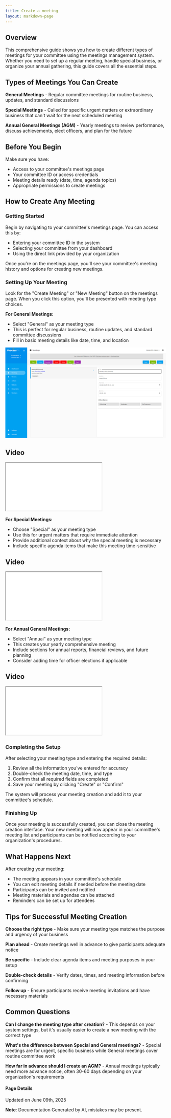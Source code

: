 ```yaml
---
title: Create a meeting
layout: markdown-page
---
```

## Overview

This comprehensive guide shows you how to create different types of meetings for your committee using the meetings management system. Whether you need to set up a regular meeting, handle special business, or organize your annual gathering, this guide covers all the essential steps.

## Types of Meetings You Can Create

**General Meetings** - Regular committee meetings for routine business, updates, and standard discussions

**Special Meetings** - Called for specific urgent matters or extraordinary business that can't wait for the next scheduled meeting

**Annual General Meetings (AGM)** - Yearly meetings to review performance, discuss achievements, elect officers, and plan for the future

## Before You Begin

Make sure you have:
- Access to your committee's meetings page
- Your committee ID or access credentials
- Meeting details ready (date, time, agenda topics)
- Appropriate permissions to create meetings

## How to Create Any Meeting

### Getting Started
Begin by navigating to your committee's meetings page. You can access this by:
- Entering your committee ID in the system
- Selecting your committee from your dashboard
- Using the direct link provided by your organization

Once you're on the meetings page, you'll see your committee's meeting history and options for creating new meetings.

### Setting Up Your Meeting
Look for the "Create Meeting" or "New Meeting" button on the meetings page. When you click this option, you'll be presented with meeting type choices.

**For General Meetings:**
- Select "General" as your meeting type
- This is perfect for regular business, routine updates, and standard committee discussions
- Fill in basic meeting details like date, time, and location

![Image](../media\meetings\create_a_general_meeting\Create_a_general_meeting_1.png)
## Video 
<div class="container my-5">
	<div class="embed-responsive embed-responsive-16by9">
		<iframe class="embed-responsive-item" src="..\media\meetings\create_a_general_meeting\Create_a_general_meeting.webm" allowfullscreen></iframe>
	</div>
</div>

**For Special Meetings:**
- Choose "Special" as your meeting type
- Use this for urgent matters that require immediate attention
- Provide additional context about why the special meeting is necessary
- Include specific agenda items that make this meeting time-sensitive

## Video 
<div class="container my-5">
	<div class="embed-responsive embed-responsive-16by9">
		<iframe class="embed-responsive-item" src="..\media\meetings\create_a_special_meeting\Create_a_special_meeting.webm" allowfullscreen></iframe>
	</div>
</div>

**For Annual General Meetings:**
- Select "Annual" as your meeting type
- This creates your yearly comprehensive meeting
- Include sections for annual reports, financial reviews, and future planning
- Consider adding time for officer elections if applicable

## Video 
<div class="container my-5">
	<div class="embed-responsive embed-responsive-16by9">
		<iframe class="embed-responsive-item" src="..\media\meetings\create_an_annual_general_meeting\Create_an_annual_general_meeting.webm" allowfullscreen></iframe>
	</div>
</div>

### Completing the Setup
After selecting your meeting type and entering the required details:

1. Review all the information you've entered for accuracy
2. Double-check the meeting date, time, and type
3. Confirm that all required fields are completed
4. Save your meeting by clicking "Create" or "Confirm"

The system will process your meeting creation and add it to your committee's schedule.

### Finishing Up
Once your meeting is successfully created, you can close the meeting creation interface. Your new meeting will now appear in your committee's meeting list and participants can be notified according to your organization's procedures.

## What Happens Next

After creating your meeting:
- The meeting appears in your committee's schedule
- You can edit meeting details if needed before the meeting date
- Participants can be invited and notified
- Meeting materials and agendas can be attached
- Reminders can be set up for attendees

## Tips for Successful Meeting Creation

**Choose the right type** - Make sure your meeting type matches the purpose and urgency of your business

**Plan ahead** - Create meetings well in advance to give participants adequate notice

**Be specific** - Include clear agenda items and meeting purposes in your setup

**Double-check details** - Verify dates, times, and meeting information before confirming

**Follow up** - Ensure participants receive meeting invitations and have necessary materials

## Common Questions

**Can I change the meeting type after creation?** - This depends on your system settings, but it's usually easier to create a new meeting with the correct type

**What's the difference between Special and General meetings?** - Special meetings are for urgent, specific business while General meetings cover routine committee work

**How far in advance should I create an AGM?** - Annual meetings typically need more advance notice, often 30-60 days depending on your organization's requirements

#### Page Details
Updated on June 09th, 2025

**Note**: Documentation Generated by AI, mistakes may be present.